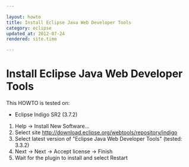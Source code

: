 ```yaml
---

layout: howto
title: Install Eclipse Java Web Developer Tools
category: eclipse
updated_at: 2012-07-24
rendered: site.time

---
```


Install Eclipse Java Web Developer Tools
========================================

This HOWTO is tested on:
* Eclipse Indigo SR2 (3.7.2)

1. Help -> Install New Software...
2. Select site http://download.eclipse.org/webtools/repository/indigo
3. Select latest version of "Eclipse Java Web Developer Tools" (tested: 3.3.2)
4. Next -> Next -> Accept license -> Finish
5. Wait for the plugin to install and select Restart




